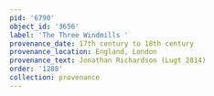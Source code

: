 ```yaml
---
pid: '6790'
object_id: '3656'
label: 'The Three Windmills '
provenance_date: 17th century to 18th century
provenance_location: England, London
provenance_text: Jonathan Richardson (Lugt 2814)
order: '1288'
collection: provenance
---
```

